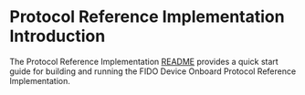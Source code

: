 # Protocol Reference Implementation Introduction

The Protocol Reference Implementation [README](https://github.com/fido-device-onboard/pri-fidoiot/blob/1.1-rel/README.md) provides a quick start guide for building and running the FIDO Device Onboard Protocol Reference Implementation.
